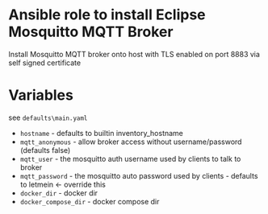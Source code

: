 # Ansible role to install Eclipse Mosquitto MQTT Broker

Install Mosquitto MQTT broker onto host with TLS enabled on port 8883
via self signed certificate

# Variables

see `defaults\main.yaml`

* `hostname` - defaults to builtin inventory_hostname
* `mqtt_anonymous` - allow broker access without username/password (defaults false)
* `mqtt_user` - the mosquitto auth username used by clients to talk to broker
* `mqtt_password` - the mosquitto auto password used by clients - defaults to letmein <- override this
* `docker_dir` - docker dir
* `docker_compose_dir` - docker compose dir